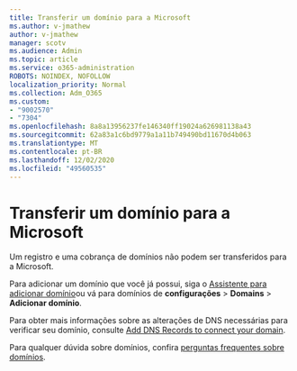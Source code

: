 ```yaml
---
title: Transferir um domínio para a Microsoft
ms.author: v-jmathew
author: v-jmathew
manager: scotv
ms.audience: Admin
ms.topic: article
ms.service: o365-administration
ROBOTS: NOINDEX, NOFOLLOW
localization_priority: Normal
ms.collection: Adm_O365
ms.custom:
- "9002570"
- "7304"
ms.openlocfilehash: 8a8a13956237fe146340ff19024a626981138a43
ms.sourcegitcommit: 62a83a1c6bd9779a1a11b749490bd11670d4b063
ms.translationtype: MT
ms.contentlocale: pt-BR
ms.lasthandoff: 12/02/2020
ms.locfileid: "49560535"
---
```

# <a name="transfer-a-domain-to-microsoft"></a>Transferir um domínio para a Microsoft

Um registro e uma cobrança de domínios não podem ser transferidos para a Microsoft.

Para adicionar um domínio que você já possui, siga o [Assistente para adicionar domínio](https://admin.microsoft.com/Adminportal/Domains/Wizard)ou vá para domínios de **configurações**  >  **Domains**  >  **Adicionar domínio**.

Para obter mais informações sobre as alterações de DNS necessárias para verificar seu domínio, consulte [Add DNS Records to connect your domain](https://docs.microsoft.com/microsoft-365/admin/get-help-with-domains/create-dns-records-at-any-dns-hosting-provider).

Para qualquer dúvida sobre domínios, confira [perguntas frequentes sobre domínios](https://docs.microsoft.com/microsoft-365/admin/setup/domains-faq).
